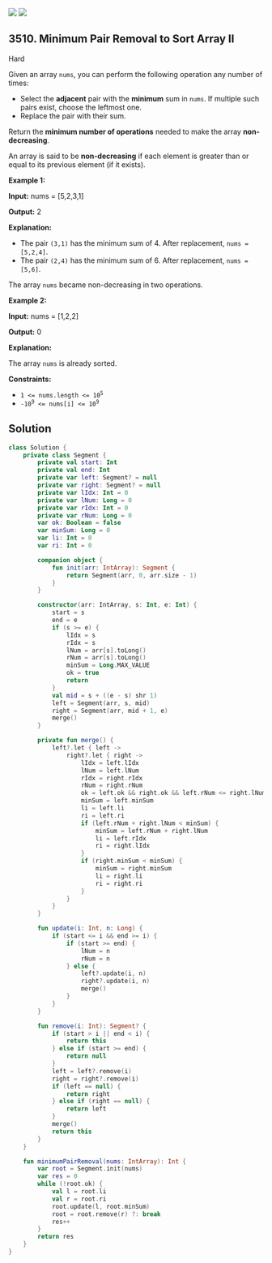 [![](https://img.shields.io/github/stars/javadev/LeetCode-in-Kotlin?label=Stars&style=flat-square)](https://github.com/javadev/LeetCode-in-Kotlin)
[![](https://img.shields.io/github/forks/javadev/LeetCode-in-Kotlin?label=Fork%20me%20on%20GitHub%20&style=flat-square)](https://github.com/javadev/LeetCode-in-Kotlin/fork)

## 3510\. Minimum Pair Removal to Sort Array II

Hard

Given an array `nums`, you can perform the following operation any number of times:

*   Select the **adjacent** pair with the **minimum** sum in `nums`. If multiple such pairs exist, choose the leftmost one.
*   Replace the pair with their sum.

Return the **minimum number of operations** needed to make the array **non-decreasing**.

An array is said to be **non-decreasing** if each element is greater than or equal to its previous element (if it exists).

**Example 1:**

**Input:** nums = [5,2,3,1]

**Output:** 2

**Explanation:**

*   The pair `(3,1)` has the minimum sum of 4. After replacement, `nums = [5,2,4]`.
*   The pair `(2,4)` has the minimum sum of 6. After replacement, `nums = [5,6]`.

The array `nums` became non-decreasing in two operations.

**Example 2:**

**Input:** nums = [1,2,2]

**Output:** 0

**Explanation:**

The array `nums` is already sorted.

**Constraints:**

*   <code>1 <= nums.length <= 10<sup>5</sup></code>
*   <code>-10<sup>9</sup> <= nums[i] <= 10<sup>9</sup></code>

## Solution

```kotlin
class Solution {
    private class Segment {
        private val start: Int
        private val end: Int
        private var left: Segment? = null
        private var right: Segment? = null
        private var lIdx: Int = 0
        private var lNum: Long = 0
        private var rIdx: Int = 0
        private var rNum: Long = 0
        var ok: Boolean = false
        var minSum: Long = 0
        var li: Int = 0
        var ri: Int = 0

        companion object {
            fun init(arr: IntArray): Segment {
                return Segment(arr, 0, arr.size - 1)
            }
        }

        constructor(arr: IntArray, s: Int, e: Int) {
            start = s
            end = e
            if (s >= e) {
                lIdx = s
                rIdx = s
                lNum = arr[s].toLong()
                rNum = arr[s].toLong()
                minSum = Long.MAX_VALUE
                ok = true
                return
            }
            val mid = s + ((e - s) shr 1)
            left = Segment(arr, s, mid)
            right = Segment(arr, mid + 1, e)
            merge()
        }

        private fun merge() {
            left?.let { left ->
                right?.let { right ->
                    lIdx = left.lIdx
                    lNum = left.lNum
                    rIdx = right.rIdx
                    rNum = right.rNum
                    ok = left.ok && right.ok && left.rNum <= right.lNum
                    minSum = left.minSum
                    li = left.li
                    ri = left.ri
                    if (left.rNum + right.lNum < minSum) {
                        minSum = left.rNum + right.lNum
                        li = left.rIdx
                        ri = right.lIdx
                    }
                    if (right.minSum < minSum) {
                        minSum = right.minSum
                        li = right.li
                        ri = right.ri
                    }
                }
            }
        }

        fun update(i: Int, n: Long) {
            if (start <= i && end >= i) {
                if (start >= end) {
                    lNum = n
                    rNum = n
                } else {
                    left?.update(i, n)
                    right?.update(i, n)
                    merge()
                }
            }
        }

        fun remove(i: Int): Segment? {
            if (start > i || end < i) {
                return this
            } else if (start >= end) {
                return null
            }
            left = left?.remove(i)
            right = right?.remove(i)
            if (left == null) {
                return right
            } else if (right == null) {
                return left
            }
            merge()
            return this
        }
    }

    fun minimumPairRemoval(nums: IntArray): Int {
        var root = Segment.init(nums)
        var res = 0
        while (!root.ok) {
            val l = root.li
            val r = root.ri
            root.update(l, root.minSum)
            root = root.remove(r) ?: break
            res++
        }
        return res
    }
}
```